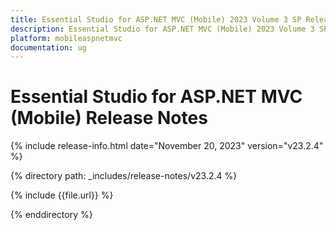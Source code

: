 ```yaml
---
title: Essential Studio for ASP.NET MVC (Mobile) 2023 Volume 3 SP Release Release Notes  
description: Essential Studio for ASP.NET MVC (Mobile) 2023 Volume 3 SP Release Release Notes  
platform: mobileaspnetmvc
documentation: ug
---
```


# Essential Studio for ASP.NET MVC (Mobile)  Release Notes  

{% include release-info.html date="November 20, 2023"  version="v23.2.4" %} 

{% directory path: _includes/release-notes/v23.2.4 %}

{% include {{file.url}} %}

{% enddirectory %}